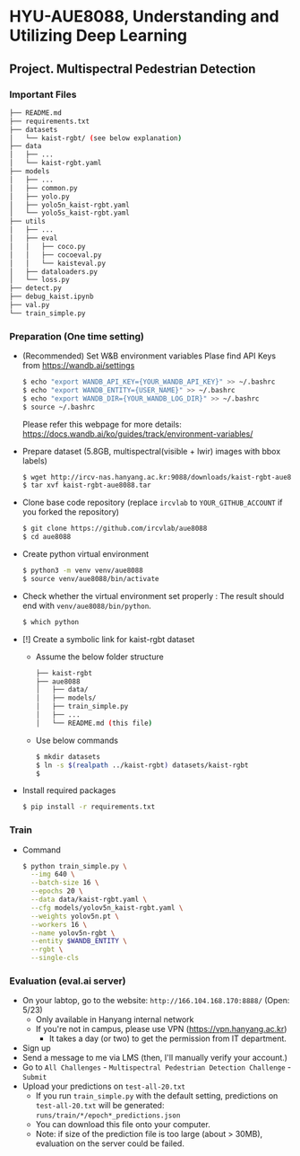 # HYU-AUE8088, Understanding and Utilizing Deep Learning

## Project. Multispectral Pedestrian Detection

### Important Files

```bash
├── README.md
├── requirements.txt
├── datasets
│   └── kaist-rgbt/ (see below explanation)
├── data
│   ├── ...
│   └── kaist-rgbt.yaml
├── models
│   ├── ...
│   ├── common.py
│   ├── yolo.py
│   ├── yolo5n_kaist-rgbt.yaml
│   └── yolo5s_kaist-rgbt.yaml
├── utils
│   ├── ...
│   ├── eval
│   │   ├── coco.py
│   │   ├── cocoeval.py
│   │   └── kaisteval.py
│   ├── dataloaders.py
│   └── loss.py
├── detect.py
├── debug_kaist.ipynb
├── val.py
└── train_simple.py
```

### Preparation (One time setting)

- (Recommended) Set W&B environment variables
  Plase find API Keys from https://wandb.ai/settings
  ```bash
  $ echo "export WANDB_API_KEY={YOUR_WANDB_API_KEY}" >> ~/.bashrc
  $ echo "export WANDB_ENTITY={USER_NAME}" >> ~/.bashrc
  $ echo "export WANDB_DIR={YOUR_WANDB_LOG_DIR}" >> ~/.bashrc
  $ source ~/.bashrc

  ```

  Please refer this webpage for more details: https://docs.wandb.ai/ko/guides/track/environment-variables/


- Prepare dataset (5.8GB, multispectral(visible + lwir) images with bbox labels)
  ```bash
  $ wget http://ircv-nas.hanyang.ac.kr:9088/downloads/kaist-rgbt-aue8088.tar
  $ tar xvf kaist-rgbt-aue8088.tar
  ```


- Clone base code repository (replace `ircvlab` to `YOUR_GITHUB_ACCOUNT` if you forked the repository)
  ```bash
  $ git clone https://github.com/ircvlab/aue8088
  $ cd aue8088
  ```


- Create python virtual environment
  ```bash
  $ python3 -m venv venv/aue8088
  $ source venv/aue8088/bin/activate
  ```

- Check whether the virtual environment set properly
: The result should end with `venv/aue8088/bin/python`.

  ```bash
  $ which python
  ```


- [!] Create a symbolic link for kaist-rgbt dataset
    - Assume the below folder structure

      ```bash
      ├── kaist-rgbt
      ├── aue8088
      │   ├── data/
      │   ├── models/
      │   ├── train_simple.py
      │   ├── ...
      │   └── README.md (this file)
      ```

    - Use below commands
      ```bash
      $ mkdir datasets
      $ ln -s $(realpath ../kaist-rgbt) datasets/kaist-rgbt
      $
      ```

- Install required packages
  ```bash
  $ pip install -r requirements.txt
  ```


### Train
- Command
  ```bash
  $ python train_simple.py \
    --img 640 \
    --batch-size 16 \
    --epochs 20 \
    --data data/kaist-rgbt.yaml \
    --cfg models/yolov5n_kaist-rgbt.yaml \
    --weights yolov5n.pt \
    --workers 16 \
    --name yolov5n-rgbt \
    --entity $WANDB_ENTITY \
    --rgbt \
    --single-cls
  ```

### Evaluation (eval.ai server)
- On your labtop, go to the website: `http://166.104.168.170:8888/` (Open: 5/23)
    - Only available in Hanyang internal network
    - If you're not in campus, please use VPN (https://vpn.hanyang.ac.kr)
        - It takes a day (or two) to get the permission from IT department.
- Sign up
- Send a message to me via LMS (then, I'll manually verify your account.)
- Go to `All Challenges` - `Multispectral Pedestrian Detection Challenge` - `Submit`
- Upload your predictions on `test-all-20.txt`
    - If you run `train_simple.py` with the default setting, predictions on `test-all-20.txt` will be generated: `runs/train/*/epoch*_predictions.json`
    - You can download this file onto your computer.
    - Note: if size of the prediction file is too large (about > 30MB), evaluation on the server could be failed.